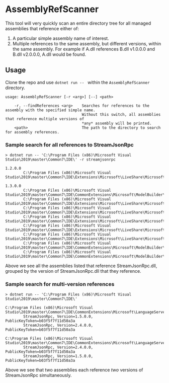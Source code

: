 # AssemblyRefScanner

This tool will very quickly scan an entire directory tree for all managed assemblies that reference either of:

1. A particular simple assembly name of interest.
1. Multiple references to the same assembly, but different versions, within the same assembly. For example if A.dll references B.dll v1.0.0.0 and B.dll v2.0.0.0, A.dll would be found.

## Usage

Clone the repo and use `dotnet run -- ` within the `AssemblyRefScanner` directory.

```
usage: AssemblyRefScanner [-r <arg>] [--] <path>

    -r, --findReferences <arg>    Searches for references to the assembly with the specified simple name.
                                  Without this switch, all assemblies that reference multiple versions of
                                  *any* assembly will be printed.
    <path>                        The path to the directory to search for assembly references.
```

### Sample search for all references to StreamJsonRpc

```
> dotnet run -- 'C:\Program Files (x86)\Microsoft Visual Studio\2019\master\Common7\IDE\' -r streamjsonrpc

1.2.0.0
        C:\Program Files (x86)\Microsoft Visual Studio\2019\master\Common7\IDE\Extensions\Microsoft\LiveShare\Microsoft.VisualStudio.LanguageServer.Client.LiveShare.dll

1.3.0.0
        C:\Program Files (x86)\Microsoft Visual Studio\2019\master\Common7\IDE\CommonExtensions\Microsoft\ModelBuilder\Microsoft.ML.ModelBuilder.dll
        C:\Program Files (x86)\Microsoft Visual Studio\2019\master\Common7\IDE\Extensions\Microsoft\LiveShare\Microsoft.VisualStudio.LanguageServices.LanguageExtension.15.8.dll
        C:\Program Files (x86)\Microsoft Visual Studio\2019\master\Common7\IDE\Extensions\Microsoft\LiveShare\Microsoft.VisualStudio.LanguageServices.LanguageExtension.16.0.dll
        C:\Program Files (x86)\Microsoft Visual Studio\2019\master\Common7\IDE\Extensions\Microsoft\LiveShare\Microsoft.VisualStudio.LanguageServices.LanguageExtension.dll
        C:\Program Files (x86)\Microsoft Visual Studio\2019\master\Common7\IDE\Extensions\Microsoft\LiveShare\Microsoft.VisualStudio.LiveShare.Core.dll
        C:\Program Files (x86)\Microsoft Visual Studio\2019\master\Common7\IDE\Extensions\Microsoft\LiveShare\Microsoft.VisualStudio.LiveShare.Rpc.Json.dll
        C:\Program Files (x86)\Microsoft Visual Studio\2019\master\Common7\IDE\CommonExtensions\Microsoft\ModelBuilder\AutoMLService\Microsoft.ML.ModelBuilder.AutoMLService.dll
        C:\Program Files (x86)\Microsoft Visual Studio\2019\master\Common7\IDE\CommonExtensions\Microsoft\ModelBuilder\AzCopyService\Microsoft.ML.ModelBuilder.AzCopyService.dll
```

Above we see all the assemblies listed that reference StreamJsonRpc.dll, grouped by the version of StreamJsonRpc.dll that they reference.

### Sample search for multi-version references

```
> dotnet run -- 'C:\Program Files (x86)\Microsoft Visual Studio\2019\master\Common7\IDE\'

C:\Program Files (x86)\Microsoft Visual Studio\2019\master\Common7\IDE\CommonExtensions\Microsoft\LanguageServer\Microsoft.VisualStudio.LanguageServer.Client.dll
        StreamJsonRpc, Version=1.5.0.0, PublicKeyToken=b03f5f7f11d50a3a
        StreamJsonRpc, Version=2.4.0.0, PublicKeyToken=b03f5f7f11d50a3a

C:\Program Files (x86)\Microsoft Visual Studio\2019\master\Common7\IDE\CommonExtensions\Microsoft\LanguageServer\Microsoft.VisualStudio.LanguageServer.Client.Implementation.dll
        StreamJsonRpc, Version=2.4.0.0, PublicKeyToken=b03f5f7f11d50a3a
        StreamJsonRpc, Version=1.5.0.0, PublicKeyToken=b03f5f7f11d50a3a
```

Above we see that two assemblies each reference *two* versions of StreamJsonRpc simultaneously.
